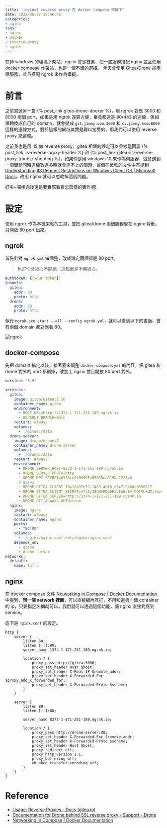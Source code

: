 ```yaml
---
title: '[nginx] reverse proxy 在 docker compose 架構下'
date: 2022-06-22 19:46:46
categories:
- nginx
tags:
- nginx
- Docker
- reverse-proxy
- ngrok
---
```


在非 windows 的環境下架站，nginx 會是首選，把一些服務搭配 nginx 並且使用 docker compose 作架站，也是一個不錯的選擇。
今天會使用 Gitea/Drone 這兩個服務，並且搭配 ngrok 來作為模擬。

<!-- more -->

# 前言

之前寫過另一篇 {% post_link gitea-drone-docker %}，用 ngrok 對應 3000 和 8000 兩個 port，如果是用 ngrok 還算方便，畢竟都還是 80/443 的連線，但如果轉換成自己的 domain，就會變成 `git.jimmy.com:3000` 和 `ci.jimmy.com:8000` 這樣的連線方式，對於這樣的網址其實是難以接受的，那我們可以使用 reverse proxy 來達成。

之前我也是用 IIS 做 reverse proxy，gitea 相關的設定可以參考這兩篇 {% post_link iis-reverse-proxy-header %} 和 {% post_link gitea-iis-reverse-proxy-trouble-shooting %}，如果你是用 windows 10 來作為伺服器，就會遇到一個問題同時連線數過多時就會連不上的問題，這個在微軟的文件中有提到 [Understanding IIS Request Restrictions on Windows Client OS | Microsoft Docs](https://docs.microsoft.com/en-us/iis/troubleshoot/request-restrictions)，改用 nginx 就可以忽略掉這個問題。

好啦~囉嗦完後還是要實際看看怎麼樣的實作吧!

# 設定

使用 ngrok 作為本機架站的工具，並把 gitea/drone 兩個服務躲在 nginx 背後，只開放 80 port 出來。

## ngrok

首先針對 `ngrok.yml` 做調整，改成設定兩個都是 80 port。

> 也許你會擔心不能跑，這點倒是不用擔心。

```yaml
authtoken: {{your token}}
tunnels:
  gitea:
    addr: 80
    proto: http
  drone:
    addr: 80
    proto: http
```

執行 `ngrok.exe start --all --config ngrok.yml`，就可以看到以下的畫面，會有兩個 domain 都對應著 80。

![ngrok](ngrok.png)

## docker-compose

先把 domain 搞定以後，接著要來調整 `docker-compose.yml` 的內容，把 gitea 和 drone 對外的 port 都刪掉，改加上 nginx 並且開放 80 port 對外。

```yaml
version: "3.9"

services:
  gitea:
    image: gitea/gitea:1.16
    container_name: gitea
    environment:
      - ROOT_URL=http://1374-1-171-251-189.ngrok.io
      - DEFAULT_BRANCH=main
    restart: always
    volumes:
      - ./gitea:/data
  drone-server:
    image: drone/drone:2
    container_name: drone-server
    volumes:
      - ./drone:/data
    restart: always
    environment:
      - DRONE_SERVER_HOST=8372-1-171-251-189.ngrok.io
      - DRONE_SERVER_PROTO=http
      - DRONE_RPC_SECRET=d733ce6f00905a05395ea8198c22234b
      # Gitea
      - DRONE_GITEA_CLIENT_ID=12d97e72-1489-4df6-a547-946ded390617
      - DRONE_GITEA_CLIENT_SECRET=e7lAy3SbWAKDm5FaVIuBr6vfQQIVLXUCitkv4xLFIQIP
      - DRONE_GITEA_SERVER=http://1374-1-171-251-189.ngrok.io 
      - DRONE_GIT_ALWAYS_AUTH=true
  nginx:
    image: nginx
    restart: always
    container_name: nginx
    ports:
      - "80:80"
    volumes:
      - ./nginx/nginx.conf:/etc/nginx/nginx.conf
    depends_on:
      - gitea
      - drone-server
networks: 
  default: 
    name: infra
```

## nginx

在 docker compose 文件 [Networking in Compose | Docker Documentation](https://docs.docker.com/compose/networking/) 中提到，**同一個 network 裡面**，可以直接網內互打，不用知道另一個 container 的 ip，只要指定名稱就可以，我們就可以透過這個功能，讓 nginx 直接對應到 service。

底下是 `nginx.conf` 的設定。

```nginx
http {
    server {
        listen 80;
        listen [::]:80;
        server_name 1374-1-171-251-189.ngrok.io;
        
        location / {
            proxy_pass http://gitea:3000;
            proxy_set_header Host $host;
            proxy_set_header X-Real-IP $remote_addr;
            proxy_set_header X-Forwarded-For $proxy_add_x_forwarded_for;
            proxy_set_header X-Forwarded-Proto $scheme;
        }
    }

    server {
        listen 80;
        listen [::]:80;

        server_name 8372-1-171-251-189.ngrok.io;

        location / {
            proxy_pass http://drone-server:80;
            proxy_set_header X-Forwarded-For $remote_addr;
            proxy_set_header X-Forwarded-Proto $scheme;
            proxy_set_header Host $host;
            proxy_redirect off;
            proxy_http_version 1.1;
            proxy_buffering off;
            chunked_transfer_encoding off;
        }
    }
}
```

# Reference

- [Usage: Reverse Proxies - Docs (gitea.io)](https://docs.gitea.io/en-us/reverse-proxies/)
- [Documentation for Drone behind SSL reverse proxy - Support - Drone](https://discourse.drone.io/t/documentation-for-drone-behind-ssl-reverse-proxy/3373)
- [Networking in Compose | Docker Documentation](https://docs.docker.com/compose/networking/)